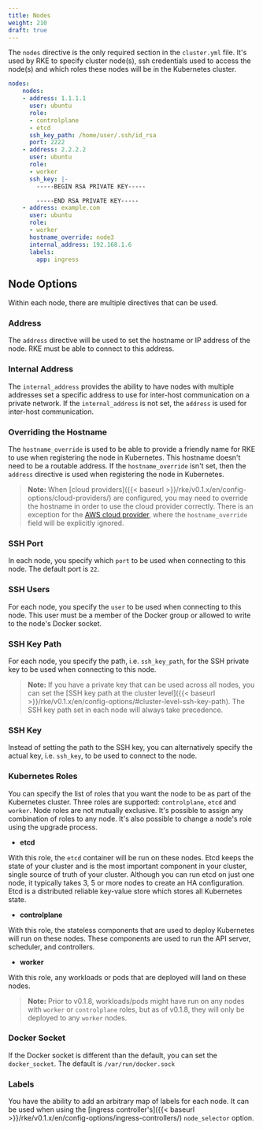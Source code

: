 ```yaml
---
title: Nodes
weight: 210
draft: true
---
```


The `nodes` directive is the only required section in the `cluster.yml` file. It's used by RKE to specify cluster node(s), ssh credentials used to access the node(s) and which roles these nodes will be in the Kubernetes cluster.

```yaml
nodes:
    nodes:
    - address: 1.1.1.1
      user: ubuntu
      role:
      - controlplane
      - etcd
      ssh_key_path: /home/user/.ssh/id_rsa
      port: 2222
    - address: 2.2.2.2
      user: ubuntu
      role:
      - worker
      ssh_key: |-
        -----BEGIN RSA PRIVATE KEY-----

        -----END RSA PRIVATE KEY-----
    - address: example.com
      user: ubuntu
      role:
      - worker
      hostname_override: node3
      internal_address: 192.168.1.6
      labels:
        app: ingress
```

## Node Options

Within each node, there are multiple directives that can be used.

### Address

The `address` directive will be used to set the hostname or IP address of the node. RKE must be able to connect to this address.

### Internal Address

The `internal_address` provides the ability to have nodes with multiple addresses set a specific address to use for inter-host communication on a private network. If the `internal_address` is not set, the `address` is used for inter-host communication.

### Overriding the Hostname

The `hostname_override` is used to be able to provide a friendly name for RKE to use when registering the node in Kubernetes. This hostname doesn't need to be a routable address. If the `hostname_override` isn't set, then the `address` directive is used when registering the node in Kubernetes.

> **Note:** When [cloud providers]({{< baseurl >}}/rke/v0.1.x/en/config-options/cloud-providers/) are configured, you may need to override the hostname in order to use the cloud provider correctly. There is an exception for the [AWS cloud provider](https://kubernetes.io/docs/concepts/cluster-administration/cloud-providers/#aws), where the `hostname_override` field will be explicitly ignored.

### SSH Port

In each node, you specify which `port` to be used when connecting to this node. The default port is `22`.

### SSH Users

For each node, you specify the `user` to be used when connecting to this node. This user must be a member of the Docker group or allowed to write to the node's Docker socket.

### SSH Key Path

For each node, you specify the path, i.e. `ssh_key_path`, for the SSH private key to be used when connecting to this node.

> **Note:** If you have a private key that can be used across all nodes, you can set the [SSH key path at the cluster level]({{< baseurl >}}/rke/v0.1.x/en/config-options/#cluster-level-ssh-key-path). The SSH key path set in each node will always take precedence.

### SSH Key

Instead of setting the path to the SSH key, you can alternatively specify the actual key, i.e. `ssh_key`, to be used to connect to the node.

### Kubernetes Roles

You can specify the list of roles that you want the node to be as part of the Kubernetes cluster. Three roles are supported: `controlplane`, `etcd` and `worker`. Node roles are not mutually exclusive. It's possible to assign any combination of roles to any node. It's also possible to change a node's role using the upgrade process.

* **etcd**

With this role, the `etcd` container will be run on these nodes.  Etcd keeps the state of your cluster and is the most important component in your cluster, single source of truth of your cluster. Although you can run etcd on just one node, it typically takes 3, 5 or more nodes to create an HA configuration. Etcd is a distributed reliable key-value store which stores all Kubernetes state.

* **controlplane**

With this role, the stateless components that are used to deploy Kubernetes will run on these nodes. These components are used to run the API server, scheduler, and controllers.

* **worker**

With this role, any workloads or pods that are deployed will land on these nodes.

> **Note:** Prior to v0.1.8, workloads/pods might have run on any nodes with `worker` or `controlplane` roles, but as of v0.1.8, they will only be deployed to any `worker` nodes.

### Docker Socket

If the Docker socket is different than the default, you can set the `docker_socket`. The default is `/var/run/docker.sock`

### Labels

You have the ability to add an arbitrary map of labels for each node. It can be used when using the [ingress controller's]({{< baseurl >}}/rke/v0.1.x/en/config-options/ingress-controllers/) `node_selector` option.









<!-- explain how to set up nodes in yaml with examples and what is required-->
